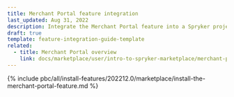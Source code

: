 ```yaml
---
title: Merchant Portal feature integration
last_updated: Aug 31, 2022
description: Integrate the Merchant Portal feature into a Spryker project.
draft: true
template: feature-integration-guide-template
related:
  - title: Merchant Portal overview
    link: docs/marketplace/user/intro-to-spryker-marketplace/merchant-portal.html
---
```


{% include pbc/all/install-features/202212.0/marketplace/install-the-merchant-portal-feature.md %} <!-- To edit, see /_includes/pbc/all/install-features/202212.0/marketplace/install-the-merchant-portal-feature.md -->
